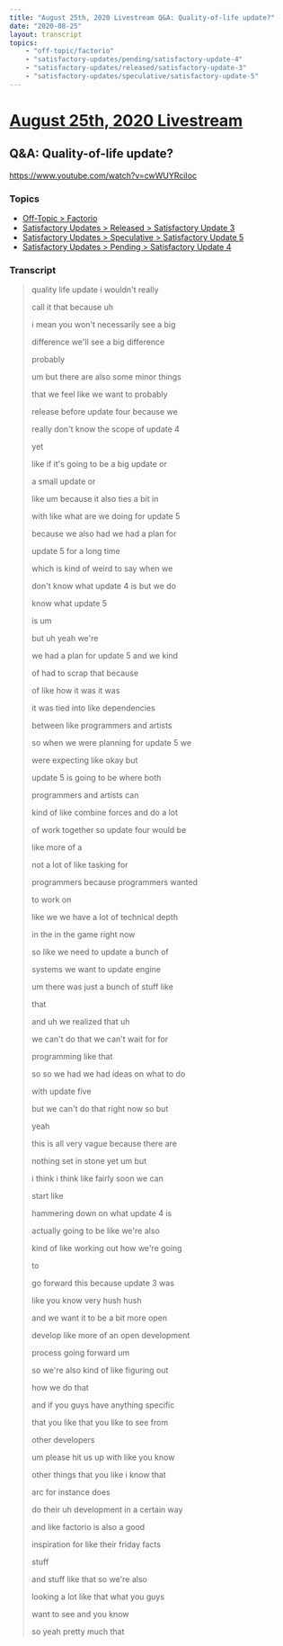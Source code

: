 ```yaml
---
title: "August 25th, 2020 Livestream Q&A: Quality-of-life update?"
date: "2020-08-25"
layout: transcript
topics:
    - "off-topic/factorio"
    - "satisfactory-updates/pending/satisfactory-update-4"
    - "satisfactory-updates/released/satisfactory-update-3"
    - "satisfactory-updates/speculative/satisfactory-update-5"
---
```

# [August 25th, 2020 Livestream](../2020-08-25.md)
## Q&A: Quality-of-life update?
https://www.youtube.com/watch?v=cwWUYRciIoc

### Topics
* [Off-Topic > Factorio](../topics/off-topic/factorio.md)
* [Satisfactory Updates > Released > Satisfactory Update 3](../topics/satisfactory-updates/released/satisfactory-update-3.md)
* [Satisfactory Updates > Speculative > Satisfactory Update 5](../topics/satisfactory-updates/speculative/satisfactory-update-5.md)
* [Satisfactory Updates > Pending > Satisfactory Update 4](../topics/satisfactory-updates/pending/satisfactory-update-4.md)

### Transcript

> quality life update i wouldn't really
> 
> call it that because uh
> 
> i mean you won't necessarily see a big
> 
> difference we'll see a big difference
> 
> probably
> 
> um but there are also some minor things
> 
> that we feel like we want to probably
> 
> release before update four because we
> 
> really don't know the scope of update 4
> 
> yet
> 
> like if it's going to be a big update or
> 
> a small update or
> 
> like um because it also ties a bit in
> 
> with like what are we doing for update 5
> 
> because we also had we had a plan for
> 
> update 5 for a long time
> 
> which is kind of weird to say when we
> 
> don't know what update 4 is but we do
> 
> know what update 5
> 
> is um
> 
> but uh yeah we're
> 
> we had a plan for update 5 and we kind
> 
> of had to scrap that because
> 
> of like how it was it was
> 
> it was tied into like dependencies
> 
> between like programmers and artists
> 
> so when we were planning for update 5 we
> 
> were expecting like okay but
> 
> update 5 is going to be where both
> 
> programmers and artists can
> 
> kind of like combine forces and do a lot
> 
> of work together so update four would be
> 
> like more of a
> 
> not a lot of like tasking for
> 
> programmers because programmers wanted
> 
> to work on
> 
> like we we have a lot of technical depth
> 
> in the in the game right now
> 
> so like we need to update a bunch of
> 
> systems we want to update engine
> 
> um there was just a bunch of stuff like
> 
> that
> 
> and uh we realized that uh
> 
> we can't do that we can't wait for for
> 
> programming like that
> 
> so so we had we had ideas on what to do
> 
> with update five
> 
> but we can't do that right now so but
> 
> yeah
> 
> this is all very vague because there are
> 
> nothing set in stone yet um but
> 
> i think i think like fairly soon we can
> 
> start like
> 
> hammering down on what update 4 is
> 
> actually going to be like we're also
> 
> kind of like working out how we're going
> 
> to
> 
> go forward this because update 3 was
> 
> like you know very hush hush
> 
> and we want it to be a bit more open
> 
> develop like more of an open development
> 
> process going forward um
> 
> so we're also kind of like figuring out
> 
> how we do that
> 
> and if you guys have anything specific
> 
> that you like that you like to see from
> 
> other developers
> 
> um please hit us up with like you know
> 
> other things that you like i know that
> 
> arc for instance does
> 
> do their uh development in a certain way
> 
> and like factorio is also a good
> 
> inspiration for like their friday facts
> 
> stuff
> 
> and stuff like that so we're also
> 
> looking a lot like that what you guys
> 
> want to see and you know
> 
> so yeah pretty much that
> 
